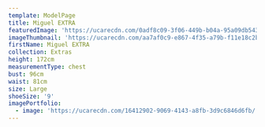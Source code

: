 ```yaml
---
template: ModelPage
title: Miguel EXTRA
featuredImage: 'https://ucarecdn.com/0adf8c09-3f06-449b-b04a-95a09db543b4/'
imageThumbnail: 'https://ucarecdn.com/aa7af0c9-e867-4f35-a79b-f11e18c2b152/'
firstName: Miguel EXTRA
collection: Extras
height: 172cm
measurementType: chest
bust: 96cm
waist: 81cm
size: Large
shoeSize: '9'
imagePortfolio:
  - image: 'https://ucarecdn.com/16412902-9069-4143-a8fb-3d9c6846d6fb/'
---
```


